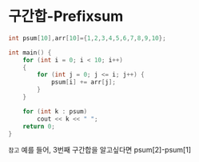 # 구간합-Prefixsum

```c++
int psum[10],arr[10]={1,2,3,4,5,6,7,8,9,10};

int main() {
	for (int i = 0; i < 10; i++)
	{
		for (int j = 0; j <= i; j++) {
			psum[i] += arr[j];
		}
	}

	for (int k : psum)
		cout << k << " ";
	return 0;
}
```

`참고`
예를 들어, 3번째 구간합을 알고싶다면 psum[2]-psum[1]
